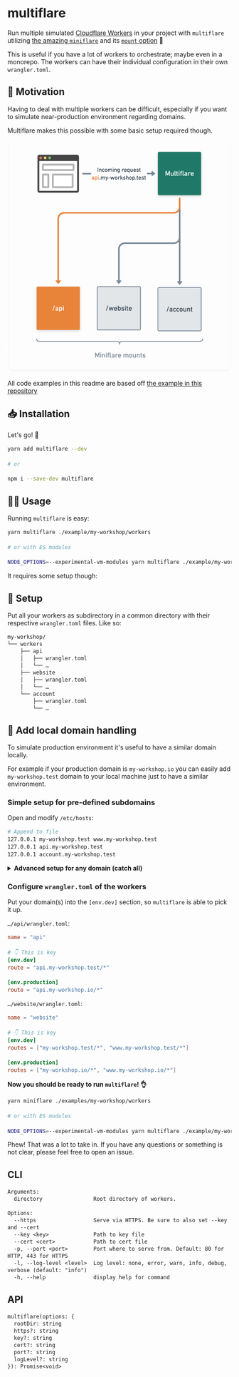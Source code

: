 # multiflare

Run multiple simulated [Cloudflare Workers](https://workers.cloudflare.com/) in your project with `multiflare` utilizing [the amazing `miniflare`](https://v2.miniflare.dev/) and its [`mount` option](https://v2.miniflare.dev/mount.html#mounting-workers) 🚀 

This is useful if you have a lot of workers to orchestrate; maybe even in a monorepo. The workers can have their individual configuration in their own `wrangler.toml`.

## 🤔 Motivation

Having to deal with multiple workers can be difficult, especially if you want to simulate near-production environment regarding domains.

Multiflare makes this possible with some basic setup required though.

<p align="center">
<img src="./multiflare.png" alt="" width="650">
</p>

All code examples in this readme are based off [the example in this repository](https://github.com/dan-lee/multiflare/tree/main/example/my-workshop/workers) 

## 📥 Installation

Let's go! 👏

```sh
yarn add multiflare --dev

# or

npm i --save-dev multiflare
```

## 🧑‍🔧 Usage

Running `multiflare` is easy:

```sh
yarn multiflare ./example/my-workshop/workers

# or with ES modules

NODE_OPTIONS=--experimental-vm-modules yarn multiflare ./example/my-workshop/workers
```


It requires some setup though:

## 🔧 Setup

Put all your workers as subdirectory in a common directory with their respective `wrangler.toml` files. Like so:

```
my-workshop/
└── workers
    ├── api
    │   ├── wrangler.toml
    │   └── …
    ├── website
    │   ├── wrangler.toml
    │   └── …
    └── account
        ├── wrangler.toml
        └── …
```

## 🔀 Add local domain handling

To simulate production environment it's useful to have a similar domain locally.

For example if your production domain is `my-workshop.io` you can easily add `my-workshop.test` domain to your local machine just to have a similar environment.

### Simple setup for pre-defined subdomains

Open and modify `/etc/hosts`:

```sh
# Append to file
127.0.0.1 my-workshop.test www.my-workshop.test
127.0.0.1 api.my-workshop.test
127.0.0.1 account.my-workshop.test
```

<details>
<summary><b>Advanced setup for any domain (catch all)</b></summary>

This describes the case for all `*.test` domains:

1. Install [`dnsmasq`](https://thekelleys.org.uk/dnsmasq/doc.html): `brew install dnsmasq` (installation differs depending on your system)
2. Add following line to `/usr/local/etc/dnsmasq.conf`:

```
address=/test/127.0.0.1
```

3. Add following to `/etc/resolv.conf`

```
search test
nameserver 127.0.0.1
```

4. Add file `/etc/resolver/test` with this line `nameserver 127.0.0.1`
</details>



### Configure `wrangler.toml` of the workers

Put your domain(s) into the `[env.dev]` section, so `multiflare` is able to pick it up.

`…/api/wrangler.toml`:
```toml
name = "api"

# 👇 This is key
[env.dev]
route = "api.my-workshop.test/*"

[env.production]
route = "api.my-workshop.io/*"
```

`…/website/wrangler.toml`:


```toml
name = "website"

# 👇 This is key
[env.dev]
routes = ["my-workshop.test/*", "www.my-workshop.test/*"]

[env.production]
routes = ["my-workshop.io/*", "www.my-workshop.io/*"]
```

**Now you should be ready to run `multiflare`! 👌** 

```sh
yarn miniflare ./examples/my-workshop/workers

# or with ES modules

NODE_OPTIONS=--experimental-vm-modules yarn multiflare ./example/my-workshop/workers
```

Phew! That was a lot to take in. If you have any questions or something is not clear, please feel free to open an issue.


## CLI

```
Arguments:
  directory                Root directory of workers.

Options:
  --https                  Serve via HTTPS. Be sure to also set --key and --cert
  --key <key>              Path to key file
  --cert <cert>            Path to cert file
  -p, --port <port>        Port where to serve from. Default: 80 for HTTP, 443 for HTTPS
  -l, --log-level <level>  Log level: none, error, warn, info, debug, verbose (default: "info")
  -h, --help               display help for command
```
## API

```
multiflare(options: {
  rootDir: string
  https?: string
  key?: string
  cert?: string
  port?: string
  logLevel?: string
}): Promise<void>
```
